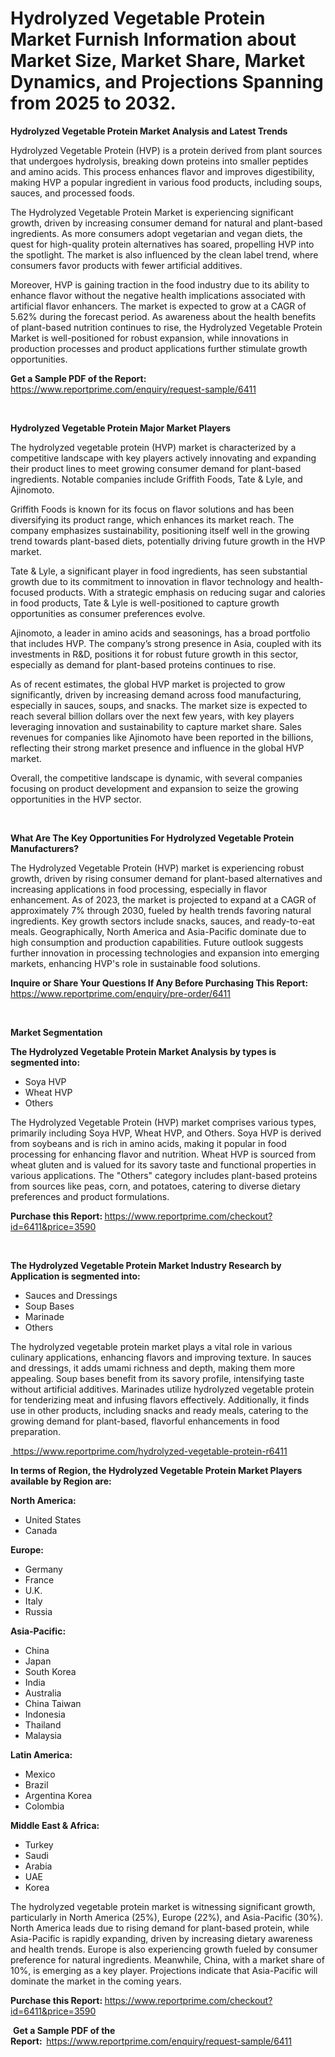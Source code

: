 <p><h1>Hydrolyzed Vegetable Protein Market Furnish Information about Market Size, Market Share, Market Dynamics, and Projections Spanning from 2025 to 2032.</h1></p><p><strong>Hydrolyzed Vegetable Protein Market Analysis and Latest Trends</strong></p>
<p><p>Hydrolyzed Vegetable Protein (HVP) is a protein derived from plant sources that undergoes hydrolysis, breaking down proteins into smaller peptides and amino acids. This process enhances flavor and improves digestibility, making HVP a popular ingredient in various food products, including soups, sauces, and processed foods. </p><p>The Hydrolyzed Vegetable Protein Market is experiencing significant growth, driven by increasing consumer demand for natural and plant-based ingredients. As more consumers adopt vegetarian and vegan diets, the quest for high-quality protein alternatives has soared, propelling HVP into the spotlight. The market is also influenced by the clean label trend, where consumers favor products with fewer artificial additives. </p><p>Moreover, HVP is gaining traction in the food industry due to its ability to enhance flavor without the negative health implications associated with artificial flavor enhancers. The market is expected to grow at a CAGR of 5.62% during the forecast period. As awareness about the health benefits of plant-based nutrition continues to rise, the Hydrolyzed Vegetable Protein Market is well-positioned for robust expansion, while innovations in production processes and product applications further stimulate growth opportunities.</p></p>
<p><strong>Get a Sample PDF of the Report:&nbsp;</strong> <a href="https://www.reportprime.com/enquiry/request-sample/6411?utm_campaign=4459&utm_medium=2&utm_source=Github&utm_content=ia&utm_term=15052025&utm_id=hydrolyzed-vegetable-protein">https://www.reportprime.com/enquiry/request-sample/6411</a></p>
<p>&nbsp;</p>
<p><strong>Hydrolyzed Vegetable Protein Major Market Players</strong></p>
<p><p>The hydrolyzed vegetable protein (HVP) market is characterized by a competitive landscape with key players actively innovating and expanding their product lines to meet growing consumer demand for plant-based ingredients. Notable companies include Griffith Foods, Tate & Lyle, and Ajinomoto.</p><p>Griffith Foods is known for its focus on flavor solutions and has been diversifying its product range, which enhances its market reach. The company emphasizes sustainability, positioning itself well in the growing trend towards plant-based diets, potentially driving future growth in the HVP market.</p><p>Tate & Lyle, a significant player in food ingredients, has seen substantial growth due to its commitment to innovation in flavor technology and health-focused products. With a strategic emphasis on reducing sugar and calories in food products, Tate & Lyle is well-positioned to capture growth opportunities as consumer preferences evolve.</p><p>Ajinomoto, a leader in amino acids and seasonings, has a broad portfolio that includes HVP. The company’s strong presence in Asia, coupled with its investments in R&D, positions it for robust future growth in this sector, especially as demand for plant-based proteins continues to rise.</p><p>As of recent estimates, the global HVP market is projected to grow significantly, driven by increasing demand across food manufacturing, especially in sauces, soups, and snacks. The market size is expected to reach several billion dollars over the next few years, with key players leveraging innovation and sustainability to capture market share. Sales revenues for companies like Ajinomoto have been reported in the billions, reflecting their strong market presence and influence in the global HVP market. </p><p>Overall, the competitive landscape is dynamic, with several companies focusing on product development and expansion to seize the growing opportunities in the HVP sector.</p></p>
<p>&nbsp;</p>
<p><strong>What Are The Key Opportunities For Hydrolyzed Vegetable Protein Manufacturers?</strong></p>
<p><p>The Hydrolyzed Vegetable Protein (HVP) market is experiencing robust growth, driven by rising consumer demand for plant-based alternatives and increasing applications in food processing, especially in flavor enhancement. As of 2023, the market is projected to expand at a CAGR of approximately 7% through 2030, fueled by health trends favoring natural ingredients. Key growth sectors include snacks, sauces, and ready-to-eat meals. Geographically, North America and Asia-Pacific dominate due to high consumption and production capabilities. Future outlook suggests further innovation in processing technologies and expansion into emerging markets, enhancing HVP's role in sustainable food solutions.</p></p>
<p><strong>Inquire or Share Your Questions If Any Before Purchasing This Report:</strong> <a href="https://www.reportprime.com/enquiry/pre-order/6411?utm_campaign=4459&utm_medium=2&utm_source=Github&utm_content=ia&utm_term=15052025&utm_id=hydrolyzed-vegetable-protein">https://www.reportprime.com/enquiry/pre-order/6411</a></p>
<p>&nbsp;</p>
<p><strong>Market Segmentation</strong></p>
<p><strong>The Hydrolyzed Vegetable Protein Market Analysis by types is segmented into:</strong></p>
<p><ul><li>Soya HVP</li><li>Wheat HVP</li><li>Others</li></ul></p>
<p><p>The Hydrolyzed Vegetable Protein (HVP) market comprises various types, primarily including Soya HVP, Wheat HVP, and Others. Soya HVP is derived from soybeans and is rich in amino acids, making it popular in food processing for enhancing flavor and nutrition. Wheat HVP is sourced from wheat gluten and is valued for its savory taste and functional properties in various applications. The "Others" category includes plant-based proteins from sources like peas, corn, and potatoes, catering to diverse dietary preferences and product formulations.</p></p>
<p><strong>Purchase this Report:&nbsp;</strong><a href="https://www.reportprime.com/checkout?id=6411&price=3590&utm_campaign=4459&utm_medium=2&utm_source=Github&utm_content=ia&utm_term=15052025&utm_id=hydrolyzed-vegetable-protein">https://www.reportprime.com/checkout?id=6411&price=3590</a></p>
<p>&nbsp;</p>
<p><strong>The Hydrolyzed Vegetable Protein Market Industry Research by Application is segmented into:</strong></p>
<p><ul><li>Sauces and Dressings</li><li>Soup Bases</li><li>Marinade</li><li>Others</li></ul></p>
<p><p>The hydrolyzed vegetable protein market plays a vital role in various culinary applications, enhancing flavors and improving texture. In sauces and dressings, it adds umami richness and depth, making them more appealing. Soup bases benefit from its savory profile, intensifying taste without artificial additives. Marinades utilize hydrolyzed vegetable protein for tenderizing meat and infusing flavors effectively. Additionally, it finds use in other products, including snacks and ready meals, catering to the growing demand for plant-based, flavorful enhancements in food preparation.</p></p>
<p><a href="https://www.reportprime.com/hydrolyzed-vegetable-protein-r6411?utm_campaign=4459&utm_medium=2&utm_source=Github&utm_content=ia&utm_term=15052025&utm_id=hydrolyzed-vegetable-protein">&nbsp;https://www.reportprime.com/hydrolyzed-vegetable-protein-r6411</a></p>
<p><strong>In terms of Region, the Hydrolyzed Vegetable Protein Market Players available by Region are:</strong></p>
<p>
    <p> <strong> North America: </strong>
        <ul>
            <li>United States</li>
            <li>Canada</li>
        </ul>
        </p> 
    <p> <strong> Europe: </strong>
        <ul>
            <li>Germany</li>
            <li>France</li>
            <li>U.K.</li>
            <li>Italy</li>
            <li>Russia</li>
        </ul>
        </p> 
    <p> <strong> Asia-Pacific: </strong>
        <ul>
            <li>China</li>
            <li>Japan</li>
            <li>South Korea</li>
            <li>India</li>
            <li>Australia</li>
            <li>China Taiwan</li>
            <li>Indonesia</li>
            <li>Thailand</li>
            <li>Malaysia</li>
        </ul>
        </p> 
    <p> <strong> Latin America: </strong>
        <ul>
            <li>Mexico</li>
            <li>Brazil</li>
            <li>Argentina Korea</li>
            <li>Colombia</li>
        </ul>
        </p> 
    <p> <strong> Middle East & Africa: </strong>
        <ul>
            <li>Turkey</li>
            <li>Saudi</li>
            <li>Arabia</li>
            <li>UAE</li>
            <li>Korea</li>
        </ul>
    </p>
    </p>
<p><p>The hydrolyzed vegetable protein market is witnessing significant growth, particularly in North America (25%), Europe (22%), and Asia-Pacific (30%). North America leads due to rising demand for plant-based protein, while Asia-Pacific is rapidly expanding, driven by increasing dietary awareness and health trends. Europe is also experiencing growth fueled by consumer preference for natural ingredients. Meanwhile, China, with a market share of 10%, is emerging as a key player. Projections indicate that Asia-Pacific will dominate the market in the coming years.</p></p>
<p><strong>Purchase this Report: </strong><a href="https://www.reportprime.com/checkout?id=6411&price=3590&utm_campaign=4459&utm_medium=2&utm_source=Github&utm_content=ia&utm_term=15052025&utm_id=hydrolyzed-vegetable-protein">https://www.reportprime.com/checkout?id=6411&price=3590</a></p>
<p>&nbsp;<strong>Get a Sample PDF of the Report:&nbsp;&nbsp;</strong><a href="https://www.reportprime.com/enquiry/request-sample/6411?utm_campaign=4459&utm_medium=2&utm_source=Github&utm_content=ia&utm_term=15052025&utm_id=hydrolyzed-vegetable-protein">https://www.reportprime.com/enquiry/request-sample/6411</a></p>
<p><strong></strong></p>
<p><p></p><p></p><p></p></p>